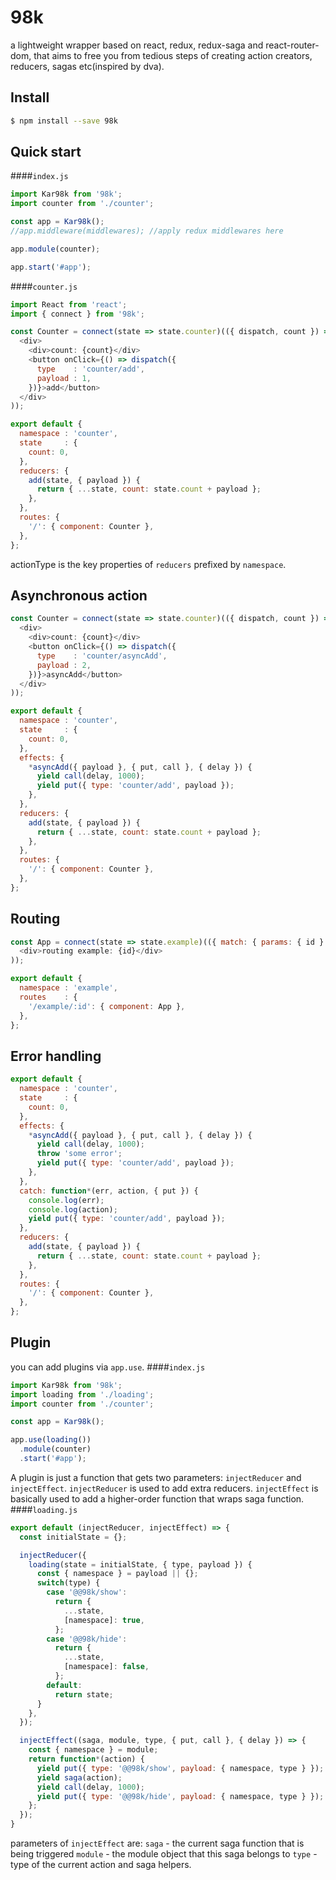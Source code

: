 # 98k
a lightweight wrapper based on react, redux, redux-saga and react-router-dom, that aims to free you from tedious steps of creating action creators, reducers, sagas etc(inspired by dva).

## Install
```sh
$ npm install --save 98k
```

## Quick start
####`index.js`
```javascript
import Kar98k from '98k';
import counter from './counter';

const app = Kar98k();
//app.middleware(middlewares); //apply redux middlewares here

app.module(counter);

app.start('#app');
```

####`counter.js`
```javascript
import React from 'react';
import { connect } from '98k';

const Counter = connect(state => state.counter)(({ dispatch, count }) => (
  <div>
    <div>count: {count}</div>
    <button onClick={() => dispatch({
      type    : 'counter/add',
      payload : 1,
    })}>add</button>
  </div>
));

export default {
  namespace : 'counter',
  state     : {
    count: 0,
  },
  reducers: {
    add(state, { payload }) {
      return { ...state, count: state.count + payload };
    },
  },
  routes: {
    '/': { component: Counter },
  },
};
```
actionType is the key properties of `reducers` prefixed by `namespace`.

## Asynchronous action
```javascript
const Counter = connect(state => state.counter)(({ dispatch, count }) => (
  <div>
    <div>count: {count}</div>
    <button onClick={() => dispatch({
      type    : 'counter/asyncAdd',
      payload : 2,
    })}>asyncAdd</button>
  </div>
));

export default {
  namespace : 'counter',
  state     : {
    count: 0,
  },
  effects: {
    *asyncAdd({ payload }, { put, call }, { delay }) {
      yield call(delay, 1000);
      yield put({ type: 'counter/add', payload });
    },
  },
  reducers: {
    add(state, { payload }) {
      return { ...state, count: state.count + payload };
    },
  },
  routes: {
    '/': { component: Counter },
  },
};
```

## Routing
```javascript
const App = connect(state => state.example)(({ match: { params: { id } } }) => (
  <div>routing example: {id}</div>
));

export default {
  namespace : 'example',
  routes    : {
    '/example/:id': { component: App },
  },
};
```

## Error handling
```javascript
export default {
  namespace : 'counter',
  state     : {
    count: 0,
  },
  effects: {
    *asyncAdd({ payload }, { put, call }, { delay }) {
      yield call(delay, 1000);
      throw 'some error';
      yield put({ type: 'counter/add', payload });
    },
  },
  catch: function*(err, action, { put }) {
    console.log(err);
    console.log(action);
    yield put({ type: 'counter/add', payload });
  },
  reducers: {
    add(state, { payload }) {
      return { ...state, count: state.count + payload };
    },
  },
  routes: {
    '/': { component: Counter },
  },
};
```

## Plugin
you can add plugins via `app.use`. 
####`index.js`
```javascript
import Kar98k from '98k';
import loading from './loading';
import counter from './counter';

const app = Kar98k();

app.use(loading())
  .module(counter)
  .start('#app');
```

A plugin is just a function that gets two parameters: `injectReducer` and `injectEffect`.
`injectReducer` is used to add extra reducers.
`injectEffect` is basically used to add a higher-order function that wraps saga function.
####`loading.js`
```javascript
export default (injectReducer, injectEffect) => {
  const initialState = {};

  injectReducer({
    loading(state = initialState, { type, payload }) {
      const { namespace } = payload || {};
      switch(type) {
        case '@@98k/show':
          return { 
            ...state, 
            [namespace]: true,
          };
        case '@@98k/hide':
          return { 
            ...state, 
            [namespace]: false,
          };
        default:
          return state;
      }
    },
  });

  injectEffect((saga, module, type, { put, call }, { delay }) => {
    const { namespace } = module;
    return function*(action) {
      yield put({ type: '@@98k/show', payload: { namespace, type } });
      yield saga(action);
      yield call(delay, 1000);
      yield put({ type: '@@98k/hide', payload: { namespace, type } });
    };
  });
}
```
parameters of `injectEffect` are: 
`saga` - the current saga function that is being triggered
`module` - the module object that this saga belongs to
`type` - type of the current action
and saga helpers.

